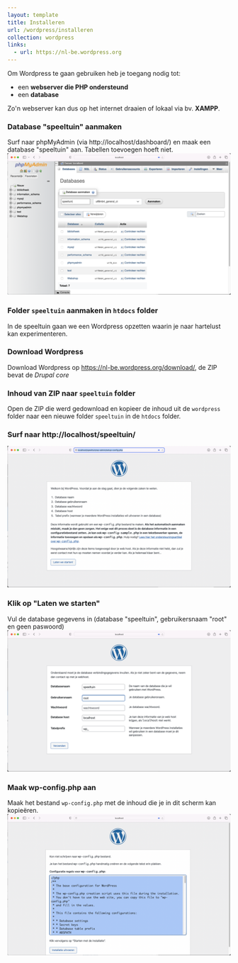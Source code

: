 ```yaml
---
layout: template
title: Installeren
url: /wordpress/installeren
collection: wordpress
links:
  - url: https://nl-be.wordpress.org
---
```

Om Wordpress te gaan gebruiken heb je toegang nodig tot:
* een <strong>webserver die PHP ondersteund</strong> 
* een <strong>database</strong>

Zo'n webserver kan dus op het internet draaien of lokaal via bv. <strong>XAMPP</strong>.

### Database "speeltuin" aanmaken
Surf naar phpMyAdmin (via http://localhost/dashboard/) en maak een database "speeltuin" aan. Tabellen toevoegen hoeft niet.
<img src="images/installeren_nieuwe_database.jpg" />

### Folder <code>speeltuin</code> aanmaken in <code>htdocs</code> folder
In de speeltuin gaan we een Wordpress opzetten waarin je naar hartelust kan experimenteren.

### Download Wordpress
Download Wordpress op https://nl-be.wordpress.org/download/, de ZIP bevat de <em>Drupal core</em>

### Inhoud van ZIP naar <code>speeltuin</code> folder
Open de ZIP die werd gedownload en kopieer de inhoud uit de <code>wordpress</code> folder naar een nieuwe folder <code>speeltuin</code> in de <code>htdocs</code> folder.

### Surf naar http://localhost/speeltuin/
<img src="images/installeren_start.jpg" />

### Klik op "Laten we starten"
Vul de database gegevens in (database "speeltuin", gebruikersnaam "root" en geen paswoord)
<img src="images/installeren_database.jpg" />

### Maak wp-config.php aan
Maak het bestand <code>wp-config.php</code> met de inhoud die je in dit scherm kan kopieëren.
<img src="images/installeren_config.jpg" />
